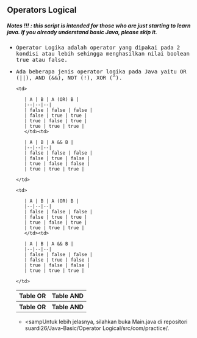 ## Operators Logical
##### Notes !!! : this script is intended for those who are just starting to learn java. If you already understand basic Java, please skip it.

- <samp>Operator Logika adalah operator yang dipakai pada 2 kondisi atau lebih sehingga menghasilkan nilai boolean true atau false.</samp>

- <samp>Ada beberapa jenis operator logika pada Java yaitu OR (||), AND (&&), NOT (!), XOR (^).</samp>
   
   <table>
   <tr>
      <th>Table OR</th>
      <th>Table AND</th>
   </tr>
   <tr>

      <td>

         | A | B | A (OR) B |
         |--|--|--|
         | false | false | false |
         | false | true | true |
         | true | false | true |
         | true | true | true |
         </td><td>

         | A | B | A && B |
         |--|--|--|
         | false | false | false |
         | false | true | false |
         | true | false | false |
         | true | true | true |

      </td>
   </tr>
     <tr>
      <th>Table OR</th>
      <th>Table AND</th>
   </tr>
   <tr>

      <td>

         | A | B | A (OR) B |
         |--|--|--|
         | false | false | false |
         | false | true | true |
         | true | false | true |
         | true | true | true |
         </td><td>

         | A | B | A && B |
         |--|--|--|
         | false | false | false |
         | false | true | false |
         | true | false | false |
         | true | true | true |

      </td>
   </tr>

</table>
        
- <sampUntuk lebih jelasnya, silahkan buka Main.java di repositori suardi26/Java-Basic/Operator Logical/src/com/practice/.</samp>
